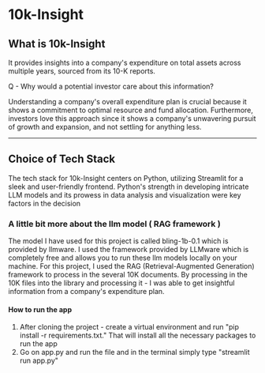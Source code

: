 # 10k-Insight


## What is 10k-Insight

It provides insights into a company's expenditure on total assets across multiple years, sourced from its 10-K reports.

Q - Why would a potential investor care about this information?

Understanding a company's overall expenditure plan is crucial because it shows a commitment to optimal resource and fund allocation. Furthermore, investors love this  approach since it shows a company's unwavering pursuit of growth and expansion, and not settling for anything less.

---------------------------------------------------------------------------------------------------------------------------------------------------------------------------------------
## Choice of Tech Stack

The tech stack for 10k-Insight centers on Python, utilizing Streamlit for a sleek and user-friendly frontend. Python's strength in developing intricate LLM models and its prowess in data analysis and visualization were key factors in the decision


### A little bit more about the llm model ( RAG framework )

The model I have used for this project is called bling-1b-0.1 which is provided by llmware. I used the framework provided by LLMware which is completely free and allows you to run these llm models locally on your machine. For this project, I used the RAG (Retrieval-Augmented Generation) framework to process in the several 10K documents. By processing in the 10K files into the library and processing it - I was able to get insightful information from a company's expenditure plan.




#### How to run the app
1) After cloning the project - create a virtual environment and run "pip install -r requirements.txt." That will install all the necessary packages to run the app
2) Go on app.py and run the file and in the terminal simply type "streamlit run app.py"
